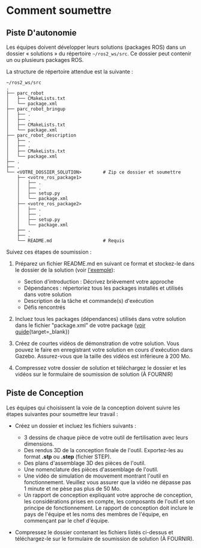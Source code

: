 # Comment soumettre

## Piste D'autonomie

Les équipes doivent développer leurs solutions (packages ROS) dans un dossier « solutions » du répertoire `~/ros2_ws/src`. Ce dossier peut contenir un ou plusieurs packages ROS.

La structure de répertoire attendue est la suivante :

```
~/ros2_ws/src
.
├── parc_robot
│   ├── CMakeLists.txt
│   └── package.xml
├── parc_robot_bringup
│   ├── .
│   ├── .
│   ├── CMakeLists.txt
│   └── package.xml
├── parc_robot_description
│   ├── .
│   ├── .
│   ├── CMakeLists.txt
│   └── package.xml
├── .
├── .
└── <VOTRE_DOSSIER_SOLUTION>        # Zip ce dossier et soumettre
    ├── <votre_ros_package1>
    │   ├── .
    │   ├── .
    │   ├── setup.py
    │   └── package.xml
    ├── <votre_ros_package2>
    │   ├── .
    │   ├── .
    │   ├── setup.py
    │   └── package.xml
    ├── .
    ├── .
    └── README.md                   # Requis
```
Suivez ces étapes de soumission :

1. Préparez un fichier README.md en suivant ce format et stockez-le dans le dossier de la solution (voir [l'exemple](https://github.com/PARC-Robotics/PARC2025-Engineers-League/blob/main/resources/sample-submission-readme.md)):
     * Section d'introduction : Décrivez brièvement votre approche
     * Dépendances : répertoriez tous les packages installés et utilisés dans votre solution
     * Description de la tâche et commande(s) d'exécution
     * Défis rencontrés

2. Incluez tous les packages (dépendances) utilisés dans votre solution dans le fichier "package.xml" de votre package ([voir guide](https://docs.ros.org/en/jazzy/Tutorials/Intermediate/Rosdep.html){target=_blank})

3. Créez de courtes vidéos de démonstration de votre solution. Vous pouvez le faire en enregistrant votre solution en cours d'exécution dans Gazebo. Assurez-vous que la taille des vidéos est inférieure à 200 Mo.

4. Compressez votre dossier de solution et téléchargez le dossier et les vidéos sur le formulaire de soumission de solution (À FOURNIR)

<!-- 4. Compressez votre dossier de solution et téléchargez le dossier et les vidéos sur le [formulaire de soumission de solution](https://forms.gle/GwE7Tzm9FpYzUVQX9). -->

## Piste de Conception

Les équipes qui choisissent la voie de la conception doivent suivre les étapes suivantes pour soumettre leur travail :

* Créez un dossier et incluez les fichiers suivants :
    * 3 dessins de chaque pièce de votre outil de fertilisation avec leurs dimensions.
    * Des rendus 3D de la conception finale de l'outil. Exportez-les au format **.stp** ou **.step** (fichier STEP).
    * Des plans d'assemblage 3D des pièces de l'outil.
    * Une nomenclature des pièces d'assemblage de l'outil.
    * Une vidéo de simulation de mouvement montrant l'outil en fonctionnement. Veuillez vous assurer que la vidéo ne dépasse pas 1 minute et ne pèse pas plus de 50 Mo.
    * Un rapport de conception expliquant votre approche de conception, les considérations prises en compte, les composants de l'outil et son principe de fonctionnement. Le rapport de conception doit inclure le pays de l'équipe et les noms des membres de l'équipe, en commençant par le chef d'équipe.

* Compressez le dossier contenant les fichiers listés ci-dessus et téléchargez-le sur le formulaire de soumission de solution (À FOURNIR).